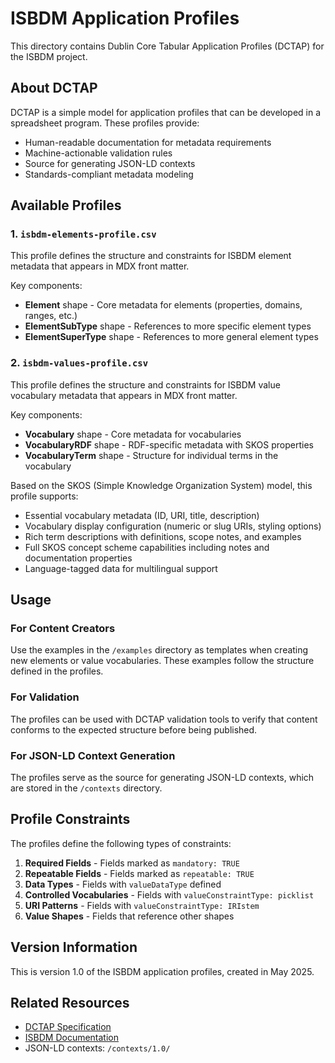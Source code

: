 # ISBDM Application Profiles

This directory contains Dublin Core Tabular Application Profiles (DCTAP) for the ISBDM project.

## About DCTAP

DCTAP is a simple model for application profiles that can be developed in a spreadsheet program. These profiles provide:

- Human-readable documentation for metadata requirements
- Machine-actionable validation rules
- Source for generating JSON-LD contexts
- Standards-compliant metadata modeling

## Available Profiles

### 1. `isbdm-elements-profile.csv`

This profile defines the structure and constraints for ISBDM element metadata that appears in MDX front matter.

Key components:
- **Element** shape - Core metadata for elements (properties, domains, ranges, etc.)
- **ElementSubType** shape - References to more specific element types
- **ElementSuperType** shape - References to more general element types

### 2. `isbdm-values-profile.csv`

This profile defines the structure and constraints for ISBDM value vocabulary metadata that appears in MDX front matter.

Key components:
- **Vocabulary** shape - Core metadata for vocabularies
- **VocabularyRDF** shape - RDF-specific metadata with SKOS properties
- **VocabularyTerm** shape - Structure for individual terms in the vocabulary

Based on the SKOS (Simple Knowledge Organization System) model, this profile supports:
- Essential vocabulary metadata (ID, URI, title, description)
- Vocabulary display configuration (numeric or slug URIs, styling options)
- Rich term descriptions with definitions, scope notes, and examples
- Full SKOS concept scheme capabilities including notes and documentation properties
- Language-tagged data for multilingual support

## Usage

### For Content Creators

Use the examples in the `/examples` directory as templates when creating new elements or value vocabularies. These examples follow the structure defined in the profiles.

### For Validation

The profiles can be used with DCTAP validation tools to verify that content conforms to the expected structure before being published.

### For JSON-LD Context Generation

The profiles serve as the source for generating JSON-LD contexts, which are stored in the `/contexts` directory.

## Profile Constraints

The profiles define the following types of constraints:

1. **Required Fields** - Fields marked as `mandatory: TRUE`
2. **Repeatable Fields** - Fields marked as `repeatable: TRUE`
3. **Data Types** - Fields with `valueDataType` defined
4. **Controlled Vocabularies** - Fields with `valueConstraintType: picklist`
5. **URI Patterns** - Fields with `valueConstraintType: IRIstem`
6. **Value Shapes** - Fields that reference other shapes

## Version Information

This is version 1.0 of the ISBDM application profiles, created in May 2025.

## Related Resources

- [DCTAP Specification](https://www.dublincore.org/specifications/dctap/)
- [ISBDM Documentation](https://www.iflastandards.info/ISBDM/)
- JSON-LD contexts: `/contexts/1.0/`